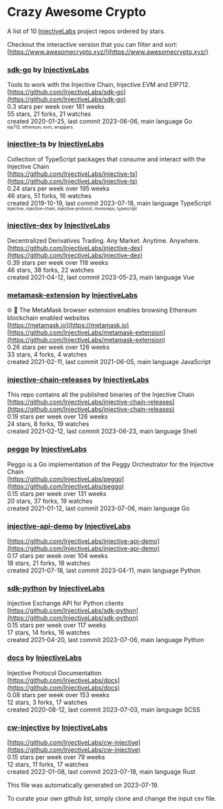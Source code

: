 # Crazy Awesome Crypto
A list of 10 [InjectiveLabs](https://github.com/InjectiveLabs) project repos ordered by stars.  

Checkout the interactive version that you can filter and sort: 
[https://www.awesomecrypto.xyz/](https://www.awesomecrypto.xyz/)  


### [sdk-go](https://github.com/InjectiveLabs/sdk-go) by [InjectiveLabs](https://github.com/InjectiveLabs)  
Tools to work with the Injective Chain, Injective EVM and EIP712.  
[https://github.com/InjectiveLabs/sdk-go](https://github.com/InjectiveLabs/sdk-go)  
0.3 stars per week over 181 weeks  
55 stars, 21 forks, 21 watches  
created 2020-01-25, last commit 2023-06-06, main language Go  
<sub><sup>eip712, ethereum, evm, wrappers</sup></sub>


### [injective-ts](https://github.com/InjectiveLabs/injective-ts) by [InjectiveLabs](https://github.com/InjectiveLabs)  
Collection of TypeScript packages that consume and interact with the Injective Chain  
[https://github.com/InjectiveLabs/injective-ts](https://github.com/InjectiveLabs/injective-ts)  
0.24 stars per week over 195 weeks  
46 stars, 51 forks, 16 watches  
created 2019-10-19, last commit 2023-07-18, main language TypeScript  
<sub><sup>injective, injective-chain, injective-protocol, monorepo, typescript</sup></sub>


### [injective-dex](https://github.com/InjectiveLabs/injective-dex) by [InjectiveLabs](https://github.com/InjectiveLabs)  
Decentralized Derivatives Trading. Any Market. Anytime. Anywhere.  
[https://github.com/InjectiveLabs/injective-dex](https://github.com/InjectiveLabs/injective-dex)  
0.39 stars per week over 118 weeks  
46 stars, 38 forks, 22 watches  
created 2021-04-12, last commit 2023-05-23, main language Vue  


### [metamask-extension](https://github.com/InjectiveLabs/metamask-extension) by [InjectiveLabs](https://github.com/InjectiveLabs)  
:globe_with_meridians: :electric_plug: The MetaMask browser extension enables browsing Ethereum blockchain enabled websites  
[https://metamask.io](https://metamask.io)  
[https://github.com/InjectiveLabs/metamask-extension](https://github.com/InjectiveLabs/metamask-extension)  
0.26 stars per week over 126 weeks  
33 stars, 4 forks, 4 watches  
created 2021-02-11, last commit 2021-06-05, main language JavaScript  


### [injective-chain-releases](https://github.com/InjectiveLabs/injective-chain-releases) by [InjectiveLabs](https://github.com/InjectiveLabs)  
This repo contains all the published binaries of the Injective Chain  
[https://github.com/InjectiveLabs/injective-chain-releases](https://github.com/InjectiveLabs/injective-chain-releases)  
0.19 stars per week over 126 weeks  
24 stars, 8 forks, 19 watches  
created 2021-02-12, last commit 2023-06-23, main language Shell  


### [peggo](https://github.com/InjectiveLabs/peggo) by [InjectiveLabs](https://github.com/InjectiveLabs)  
Peggo is a Go implementation of the Peggy Orchestrator for the Injective Chain  
[https://github.com/InjectiveLabs/peggo](https://github.com/InjectiveLabs/peggo)  
0.15 stars per week over 131 weeks  
20 stars, 37 forks, 19 watches  
created 2021-01-12, last commit 2023-07-06, main language Go  


### [injective-api-demo](https://github.com/InjectiveLabs/injective-api-demo) by [InjectiveLabs](https://github.com/InjectiveLabs)  
  
[https://github.com/InjectiveLabs/injective-api-demo](https://github.com/InjectiveLabs/injective-api-demo)  
0.17 stars per week over 104 weeks  
18 stars, 21 forks, 18 watches  
created 2021-07-18, last commit 2023-04-11, main language Python  


### [sdk-python](https://github.com/InjectiveLabs/sdk-python) by [InjectiveLabs](https://github.com/InjectiveLabs)  
Injective Exchange API for Python clients  
[https://github.com/InjectiveLabs/sdk-python](https://github.com/InjectiveLabs/sdk-python)  
0.15 stars per week over 117 weeks  
17 stars, 14 forks, 16 watches  
created 2021-04-20, last commit 2023-07-06, main language Python  


### [docs](https://github.com/InjectiveLabs/docs) by [InjectiveLabs](https://github.com/InjectiveLabs)  
Injective Protocol Documentation  
[https://github.com/InjectiveLabs/docs](https://github.com/InjectiveLabs/docs)  
0.08 stars per week over 153 weeks  
12 stars, 3 forks, 17 watches  
created 2020-08-12, last commit 2023-07-03, main language SCSS  


### [cw-injective](https://github.com/InjectiveLabs/cw-injective) by [InjectiveLabs](https://github.com/InjectiveLabs)  
  
[https://github.com/InjectiveLabs/cw-injective](https://github.com/InjectiveLabs/cw-injective)  
0.15 stars per week over 79 weeks  
12 stars, 11 forks, 17 watches  
created 2022-01-08, last commit 2023-07-18, main language Rust  


This file was automatically generated on 2023-07-19.  

To curate your own github list, simply clone and change the input csv file.  